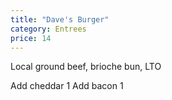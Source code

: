 ```yaml
---
title: "Dave's Burger"
category: Entrees
price: 14
---
```



Local ground beef, brioche bun, LTO

Add cheddar 1 Add bacon 1